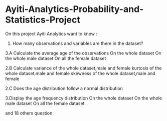 # Ayiti-Analytics-Probability-and-Statistics-Project
On this project Ayiti Analytics want to know :
1. How many observations and variables are there in the dataset?


3.A Calculate the average age of the observations
On the whole dataset
On the whole male dataset
On all the female dataset


2.B Calculate
variance of the whole dataset,male and female
kurtosis of the whole dataset,male and female
skewness of the whole dataset,male and female

2.C Does the age distribution follow a normal distribution

3.Display the age frequency distribution
On the whole dataset
On the whole male dataset
On all the female dataset

and 18 others question.
